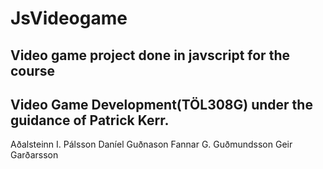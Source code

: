 # JsVideogame

## Video game project done in javscript for the course 
## Video Game Development(TÖL308G) under the guidance of Patrick Kerr.


Aðalsteinn I. Pálsson
Daníel Guðnason
Fannar G. Guðmundsson
Geir Garðarsson
